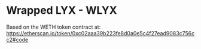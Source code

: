 # Wrapped LYX - WLYX

Based on the WETH token contract at: https://etherscan.io/token/0xc02aaa39b223fe8d0a0e5c4f27ead9083c756cc2#code